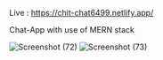 Live : https://chit-chat6499.netlify.app/

Chat-App with use of MERN stack

![Screenshot (72)](https://github.com/SandeepGurjar1/Chat-App/assets/101051507/b679baee-b490-4661-bcf1-0d84d6500ba4)
![Screenshot (73)](https://github.com/SandeepGurjar1/Chat-App/assets/101051507/c91d1605-682f-4d76-af23-bd4d52a0a3c2)
